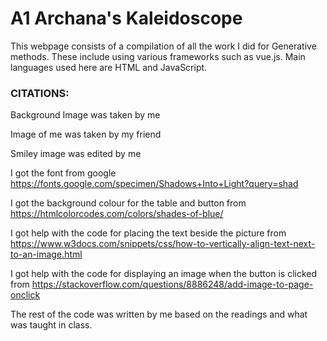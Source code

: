 # A1 Archana's Kaleidoscope
This webpage consists of a compilation of all the work I did for Generative methods. These include using various frameworks such as vue.js.
Main languages used here are HTML and JavaScript. 

### CITATIONS:
Background Image was taken by me

Image of me was taken by my friend

Smiley image was edited by me 

I got the font from google
https://fonts.google.com/specimen/Shadows+Into+Light?query=shad

I got the background colour for the table and button from 
https://htmlcolorcodes.com/colors/shades-of-blue/

I got help with the code for placing the text beside the picture from 
https://www.w3docs.com/snippets/css/how-to-vertically-align-text-next-to-an-image.html

I got help with the code for displaying an image when the button is clicked from
https://stackoverflow.com/questions/8886248/add-image-to-page-onclick

The rest of the code was written by me based on the readings and what was taught in class.

